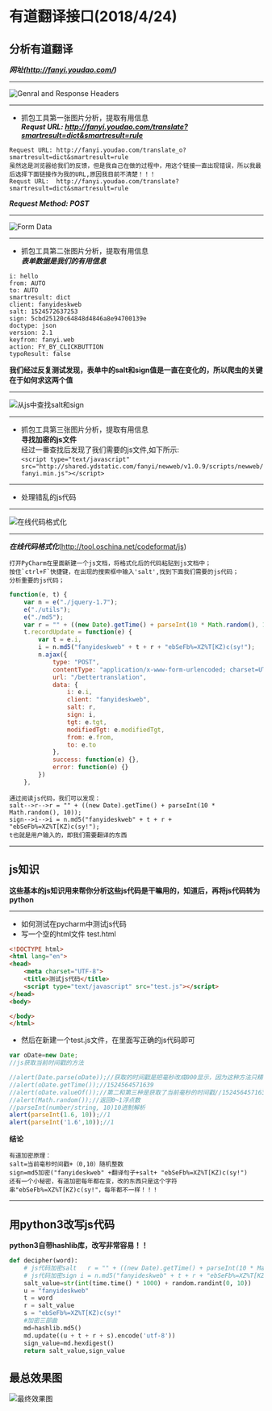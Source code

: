 # 有道翻译接口(2018/4/24)


## 分析有道翻译
***网址(http://fanyi.youdao.com/)***

***
![Genral and Response Headers](https://github.com/Harrdy2018/Python3-Crawl/blob/master/YouDao%20Translation/youdaoA.bmp)
***
* 抓包工具第一张图片分析，提取有用信息<br>
***Requst URL:  http://fanyi.youdao.com/translate?smartresult=dict&smartresult=rule***
```
Request URL: http://fanyi.youdao.com/translate_o?smartresult=dict&smartresult=rule
虽然这是浏览器给我们的反馈，但是我自己在做的过程中，用这个链接一直出现错误，所以我最后选择下面链接作为我的URL,原因我目前不清楚！！！
Requst URL:  http://fanyi.youdao.com/translate?smartresult=dict&smartresult=rule
```
***Request Method: POST***


***
![Form Data](https://github.com/Harrdy2018/Python3-Crawl/blob/master/YouDao%20Translation/youdaoB.bmp)
***
* 抓包工具第二张图片分析，提取有用信息<br>
***表单数据是我们的有用信息***
```
i: hello
from: AUTO
to: AUTO
smartresult: dict
client: fanyideskweb
salt: 1524572637253
sign: 5cbd25120c64848d4846a8e94700139e
doctype: json
version: 2.1
keyfrom: fanyi.web
action: FY_BY_CLICKBUTTION
typoResult: false
```
**我们经过反复测试发现，表单中的salt和sign值是一直在变化的，所以爬虫的关键在于如何求这两个值**

***
![从js中查找salt和sign](https://github.com/Harrdy2018/Python3-Crawl/blob/master/YouDao%20Translation/youdaoC.bmp)
***
* 抓包工具第三张图片分析，提取有用信息<br>
**寻找加密的js文件**<br>
经过一番查找后发现了我们需要的js文件,如下所示:<br>
`<script type="text/javascript" src="http://shared.ydstatic.com/fanyi/newweb/v1.0.9/scripts/newweb/fanyi.min.js"></script>`

***
* 处理错乱的js代码
***
![在线代码格式化](https://github.com/Harrdy2018/Python3-Crawl/blob/master/YouDao%20Translation/%E5%9C%A8%E7%BA%BF%E4%BB%A3%E7%A0%81%E6%A0%BC%E5%BC%8F%E5%8C%96.png)
***
***在线代码格式化***(http://tool.oschina.net/codeformat/js)
```
打开PyCharm在里面新建一个js文档，将格式化后的代码粘贴到js文档中；
按住`ctrl+F`快捷键，在出现的搜索框中输入'salt',找到下面我们需要的js代码；
分析重要的js代码；
```
```javascript
function(e, t) {
    var n = e("./jquery-1.7");
    e("./utils");
    e("./md5");
    var r = "" + ((new Date).getTime() + parseInt(10 * Math.random(), 10));
    t.recordUpdate = function(e) {
        var t = e.i,
        i = n.md5("fanyideskweb" + t + r + "ebSeFb%=XZ%T[KZ)c(sy!");
        n.ajax({
            type: "POST",
            contentType: "application/x-www-form-urlencoded; charset=UTF-8",
            url: "/bettertranslation",
            data: {
                i: e.i,
                client: "fanyideskweb",
                salt: r,
                sign: i,
                tgt: e.tgt,
                modifiedTgt: e.modifiedTgt,
                from: e.from,
                to: e.to
            },
            success: function(e) {},
            error: function(e) {}
        })
    },
```
```
通过阅读js代码，我们可以发现：
salt-->r-->r = "" + ((new Date).getTime() + parseInt(10 * Math.random(), 10));
sign-->i-->i = n.md5("fanyideskweb" + t + r + "ebSeFb%=XZ%T[KZ)c(sy!");
t也就是用户输入的，即我们需要翻译的东西
```

***
## js知识
**这些基本的js知识用来帮你分析这些js代码是干嘛用的，知道后，再将js代码转为python**
***
* 如何测试在pycharm中测试js代码
* 写一个空的html文件 test.html
```html
<!DOCTYPE html>
<html lang="en">
<head>
    <meta charset="UTF-8">
    <title>测试js代码</title>
    <script type="text/javascript" src="test.js"></script>
</head>
<body>

</body>
</html>
```
* 然后在新建一个test.js文件，在里面写正确的js代码即可
```javascript
var oDate=new Date;
//js获取当前时间戳的方法

//alert(Date.parse(oDate));//获取的时间戳是把毫秒改成000显示，因为这种方法只精确到秒//1524564571000
//alert(oDate.getTime());//1524564571639
//alert(oDate.valueOf());//第二和第三种是获取了当前毫秒的时间戳//1524564571639
//alert(Math.random());//返回0~1浮点数
//parseInt(number/string, 10)10进制解析
alert(parseInt(1.6, 10));//1
alert(parseInt('1.6',10));//1
```
**结论**
```
有道加密原理：
salt=当前毫秒时间戳+（0,10）随机整数
sign=md5加密("fanyideskweb" +翻译句子+salt+ "ebSeFb%=XZ%T[KZ)c(sy!")
还有一个小秘密，有道加密每年都在变，改的东西只是这个字符串"ebSeFb%=XZ%T[KZ)c(sy!"，每年都不一样！！！
```

***
## 用python3改写js代码
**python3自带hashlib库，改写非常容易！！**
```python
def decipher(word):
    # js代码加密salt   r = "" + ((new Date).getTime() + parseInt(10 * Math.random(), 10));
    # js代码加密sign i = n.md5("fanyideskweb" + t + r + "ebSeFb%=XZ%T[KZ)c(sy!");
    salt_value=str(int(time.time() * 1000) + random.randint(0, 10))
    u = "fanyideskweb"
    t = word
    r = salt_value
    s = "ebSeFb%=XZ%T[KZ)c(sy!"
    #加密三部曲
    md=hashlib.md5()
    md.update((u + t + r + s).encode('utf-8'))
    sign_value=md.hexdigest()
    return salt_value,sign_value
```

## 最总效果图
![最终效果图]()
